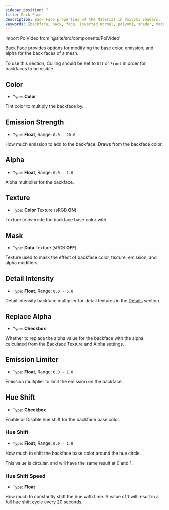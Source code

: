 ```yaml
---
sidebar_position: 7
title: Back Face
description: Back Face properties of the Material in Poiyomi Shaders.
keywords: [backface, back, face, inverted normal, poiyomi, shader, material]
---
```

import PoiVideo from '@site/src/components/PoiVideo'

Back Face provides options for modifying the base color, emission, and alpha for the back faces of a mesh.

To use this section, Culling should be set to `Off` or `Front` in order for backfaces to be visible.

## Color

- `Type`: **Color**

Tint color to multiply the backface by.

## Emission Strength

- `Type`: **Float**, Range: `0.0 - 20.0`

How much emission to add to the backface. Draws from the backface color.

## Alpha

- `Type`: **Float**, Range: `0.0 - 1.0`

Alpha multiplier for the backface. 

## Texture

- `Type`: **Color** Texture (sRGB **ON**)

Texture to override the backface base color with.

## Mask

- `Type`: **Data** Texture (sRGB **OFF**)

Texture used to mask the effect of backface color, texture, emission, and alpha modifiers.

## Detail Intensity

- `Type`: **Float**, Range: `0.0 - 5.0`

Detail Intensity backface multiplier for detail textures in the [Details](details.md) section.

## Replace Alpha

- `Type`: **Checkbox**

Whether to replace the alpha value for the backface with the alpha calculated from the Backface Texture and Alpha settings.

## Emission Limiter

- `Type`: **Float**, Range: `0.0 - 1.0`

Emission multiplier to limit the emission on the backface.

## Hue Shift

- `Type`: **Checkbox**

Enable or Disable hue shift for the backface base color.

### Hue Shift

- `Type`: **Float**, Range: `0.0 - 1.0`

How much to shift the backface base color around the hue circle. 

This value is circular, and will have the same result at 0 and 1. 

### Hue Shift Speed

- `Type`: **Float**

How much to constantly shift the hue with time. A value of 1 will result in a full hue shift cycle every 20 seconds.

